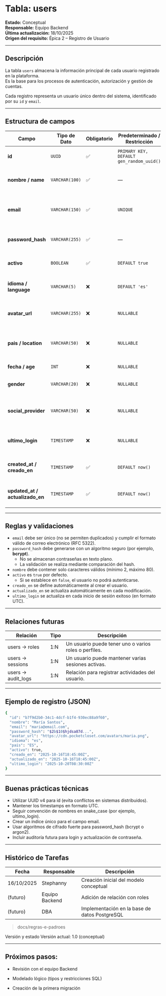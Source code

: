 
# Tabla: users
**Estado:** Conceptual  
**Responsable:** Equipo Backend  
**Última actualización:** 18/10/2025  
**Origen del requisito:** Épica 2 – Registro de Usuario  

---

## Descripción
La tabla `users` almacena la información principal de cada usuario registrado en la plataforma.  
Es la base para los procesos de autenticación, autorización y gestión de cuentas.

Cada registro representa un usuario único dentro del sistema, identificado por su `id` y `email`.

---

## Estructura de campos

| Campo                           | Tipo de Dato   | Obligatorio | Predeterminado / Restricción             | Descripción                                      | Ejemplo                                          |
| ------------------------------- | -------------- | ----------- | ---------------------------------------- | ---------------------------------------------- | ------------------------------------------------ |
| **id**                          | `UUID`         | ✅           | `PRIMARY KEY, DEFAULT gen_random_uuid()` | Identificador único del usuario                 | `b7f9d2b0-34c1-4dcf-b1f4-930ec88a9f60`           |
| **nombre / name**               | `VARCHAR(100)` | ✅           | —                                        | Nombre completo o apodo del usuario            | `María Santos`                                   |
| **email**                       | `VARCHAR(150)` | ✅           | `UNIQUE`                                 | Correo de acceso y recuperación de contraseña  | `maria@email.com`                                |
| **password_hash**               | `VARCHAR(255)` | ✅           | —                                        | Contraseña cifrada (bcrypt, argon2, etc.)      | `$2b$10$...`                                     |
| **activo**                      | `BOOLEAN`      | ✅           | `DEFAULT true`                           | Indica si la cuenta está activa                | `true`                                           |
| **idioma / language**           | `VARCHAR(5)`   | ❌           | `DEFAULT 'es'`                           | Idioma preferido de la interfaz (ISO 639-1)   | `es`                                             |
| **avatar_url**                  | `VARCHAR(255)` | ❌           | `NULLABLE`                               | URL de la imagen de perfil del usuario        | `https://cdn.pocketcloset.com/avatars/maria.png` |
| **pais / location**             | `VARCHAR(50)`  | ❌           | `NULLABLE`                               | País o ciudad del usuario (ISO 3166-1 alpha-2)| `ES` / `Madrid`                                  |
| **fecha / age**                 | `INT`          | ❌           | `NULLABLE`                               | Edad del usuario                               | `29`                                             |
| **gender**                      | `VARCHAR(20)`  | ❌           | `NULLABLE`                               | Género u opción neutra                          | `Femenino` / `Masculino` / `Otro`               |
| **social_provider**             | `VARCHAR(50)`  | ❌           | `NULLABLE`                               | Origen del inicio de sesión (Google, Apple, etc.) | `google`                                         |
| **ultimo_login**                | `TIMESTAMP`    | ❌           | `NULLABLE`                               | Último acceso del usuario (UTC)                | `2025-10-20T08:30:00Z`                           |
| **created_at / creado_en**      | `TIMESTAMP`    | ✅           | `DEFAULT now()`                          | Fecha/hora de creación del registro (UTC)      | `2025-10-16T18:45:00Z`                           |
| **updated_at / actualizado_en** | `TIMESTAMP`    | ✅           | `DEFAULT now()`                          | Última actualización del registro (UTC)        | `2025-10-16T18:45:00Z`                           |


---

## Reglas y validaciones

- `email` debe ser único (no se permiten duplicados) y cumplir el formato válido de correo electrónico (RFC 5322).  
- `password_hash` debe generarse con un algoritmo seguro (por ejemplo, **bcrypt**).  
  - No se almacenan contraseñas en texto plano.  
  - La validación se realiza mediante comparación del hash.  
- `nombre` debe contener solo caracteres válidos (mínimo 2, máximo 80).  
- `activo` es `true` por defecto.  
  - Si se establece en `false`, el usuario no podrá autenticarse.  
- `creado_en` se define automáticamente al crear el usuario.  
- `actualizado_en` se actualiza automáticamente en cada modificación.  
- `ultimo_login` se actualiza en cada inicio de sesión exitoso (en formato UTC).  

---

## Relaciones futuras

| Relación | Tipo | Descripción |
|-----------|------|--------------|
| users → roles | 1:N | Un usuario puede tener uno o varios roles o perfiles. |
| users → sessions | 1:N | Un usuario puede mantener varias sesiones activas. |
| users → audit_logs | 1:N | Relación para registrar actividades del usuario. |

---

## Ejemplo de registro (JSON)

```bash
{
  "id": "b7f9d2b0-34c1-4dcf-b1f4-930ec88a9f60",
  "nombre": "María Santos",
  "email": "maria@email.com",
  "password_hash": "$2b$10$hjdsa87d...",
  "avatar_url": "https://cdn.pocketcloset.com/avatars/maria.png",
  "idioma": "es",
  "pais": "ES",
  "activo": true,
  "creado_en": "2025-10-16T18:45:00Z",
  "actualizado_en": "2025-10-16T18:45:00Z",
  "ultimo_login": "2025-10-20T08:30:00Z"
}

```
---

## Buenas prácticas técnicas

- Utilizar UUID v4 para id (evita conflictos en sistemas distribuidos).
- Mantener los timestamps en formato UTC.
- Seguir convención de nombres en snake_case (por ejemplo, ultimo_login).
- Crear un índice único para el campo email.
- Usar algoritmos de cifrado fuerte para password_hash (bcrypt o argon2).
- Incluir auditoría futura para login y actualización de contraseña.

---

## Histórico de Tarefas

| Fecha       | Responsable      | Descripción                                      |
|------------|-----------------|------------------------------------------------|
| 16/10/2025 | Stephanny        | Creación inicial del modelo conceptual         |
| (futuro)   | Equipo Backend   | Adición de relación con roles                  |
| (futuro)   | DBA              | Implementación en la base de datos PostgreSQL |
> docs/regras-e-padroes


Versión y estado
Versión actual: 1.0 (conceptual)

---

## Próximos pasos:

- Revisión con el equipo Backend

- Modelado lógico (tipos y restricciones SQL)

- Creación de la primera migración